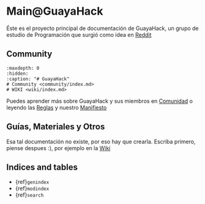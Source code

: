 
# Main@GuayaHack

Éste es el proyecto principal de documentación de GuayaHack, un grupo de estudio de Programación que surgió como idea en [Reddit](https://www.reddit.com/r/Colombia/comments/151fkiz/con_una_prima_y_un_amigo_armaremos_un_grupo_de)


## Community

```{toctree}
:maxdepth: 0
:hidden:
:caption: "# GuayaHack"
# Community <community/index.md>
# WIKI <wiki/index.md>
```
Puedes aprender más sobre GuayaHack y sus miembros en [Comunidad](community/index.md) o leyendo las [Reglas](community/rules.md) y nuestro [Manifiesto](community/manifest.md)

## Guías, Materiales y Otros

Esa tal documentación no existe, por eso hay que crearla. Escriba primero, piense despues :), por ejemplo en la [Wiki](wiki/index.md)



## Indices and tables

* {ref}`genindex`
* {ref}`modindex`
* {ref}`search`
